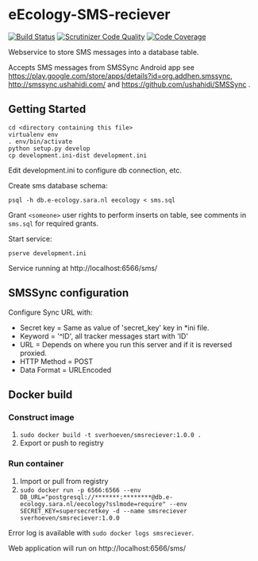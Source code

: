 eEcology-SMS-reciever
=====================

[![Build Status](https://travis-ci.org/NLeSC/eEcology-SMS-reciever.svg?branch=master)](https://travis-ci.org/NLeSC/eEcology-SMS-reciever)
[![Scrutinizer Code Quality](https://scrutinizer-ci.com/g/NLeSC/eEcology-SMS-reciever/badges/quality-score.png?b=master)](https://scrutinizer-ci.com/g/NLeSC/eEcology-SMS-reciever/?branch=master)
[![Code Coverage](https://scrutinizer-ci.com/g/NLeSC/eEcology-SMS-reciever/badges/coverage.png?b=master)](https://scrutinizer-ci.com/g/NLeSC/eEcology-SMS-reciever/?branch=master)

Webservice to store SMS messages into a database table.

Accepts SMS messages from SMSSync Android app see https://play.google.com/store/apps/details?id=org.addhen.smssync, http://smssync.ushahidi.com/ and https://github.com/ushahidi/SMSSync .

Getting Started
---------------

    cd <directory containing this file>
    virtualenv env
    . env/bin/activate
    python setup.py develop
    cp development.ini-dist development.ini

Edit development.ini to configure db connection, etc.

Create sms database schema:

    psql -h db.e-ecology.sara.nl eecology < sms.sql

Grant `<someone>` user rights to perform inserts on table, see comments in `sms.sql` for required grants.

Start service:

    pserve development.ini

Service running at http://localhost:6566/sms/

SMSSync configuration
---------------------

Configure Sync URL with:

* Secret key = Same as value of 'secret_key' key in *ini file.
* Keyword = '^ID', all tracker messages start with 'ID'
* URL = Depends on where you run this server and if it is reversed proxied.
* HTTP Method = POST
* Data Format = URLEncoded

Docker build
------------

### Construct image

1. `sudo docker build -t sverhoeven/smsreciever:1.0.0 .`
2. Export or push to registry

### Run container

1. Import or pull from registry
2. `sudo docker run -p 6566:6566 --env DB_URL="postgresql://*******:********@db.e-ecology.sara.nl/eecology?sslmode=require" --env SECRET_KEY=supersecretkey -d --name smsreciever sverhoeven/smsreciever:1.0.0`

Error log is available with `sudo docker logs smsreciever`.

Web application will run on http://localhost:6566/sms/
